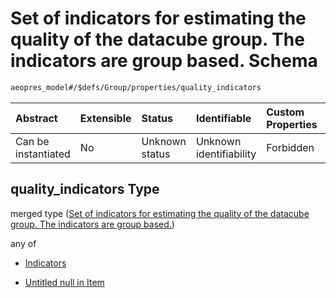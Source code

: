 # Set of indicators for estimating the quality of the datacube group. The indicators are group based. Schema

```txt
aeopres_model#/$defs/Group/properties/quality_indicators
```



| Abstract            | Extensible | Status         | Identifiable            | Custom Properties | Additional Properties | Access Restrictions | Defined In                                                                |
| :------------------ | :--------- | :------------- | :---------------------- | :---------------- | :-------------------- | :------------------ | :------------------------------------------------------------------------ |
| Can be instantiated | No         | Unknown status | Unknown identifiability | Forbidden         | Allowed               | none                | [model.schema.json\*](../../out/model.schema.json "open original schema") |

## quality\_indicators Type

merged type ([Set of indicators for estimating the quality of the datacube group. The indicators are group based.](model-defs-group-properties-set-of-indicators-for-estimating-the-quality-of-the-datacube-group-the-indicators-are-group-based.md))

any of

*   [Indicators](model-defs-indicators.md "check type definition")

*   [Untitled null in Item](model-defs-group-properties-set-of-indicators-for-estimating-the-quality-of-the-datacube-group-the-indicators-are-group-based-anyof-1.md "check type definition")
